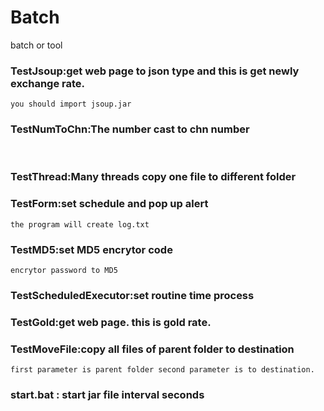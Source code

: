 # Batch
batch or tool

### TestJsoup:get web page to json type and this is get newly exchange  rate.<br/>
    you should import jsoup.jar
### TestNumToChn:The number cast to chn number<br/>
    
### TestThread:Many threads copy one file to different folder<br/>

### TestForm:set schedule and pop up alert <br/>
    the program will create log.txt
### TestMD5:set MD5 encrytor code<br/>
    encrytor password to MD5
    
### TestScheduledExecutor:set routine time process<br/>

### TestGold:get web page. this is gold rate.<br/> 

### TestMoveFile:copy all files of parent folder to destination<br/>
    first parameter is parent folder second parameter is to destination.
### start.bat : start jar file interval seconds<br/>
